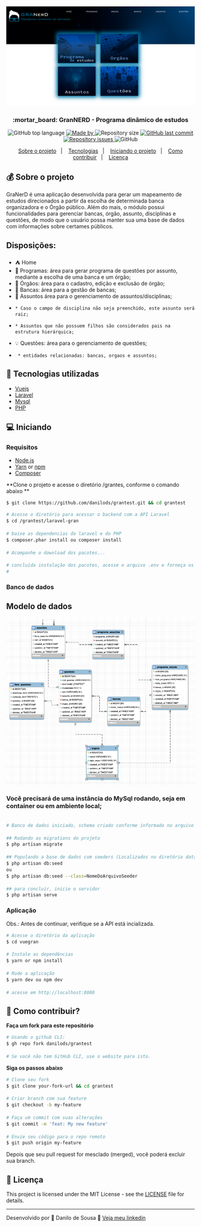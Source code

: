 <h1 align="center">
<img src="overview.png" title="granerd"></h1>

<h3 align="center">
  :mortar_board: GranNERD - Programa dinâmico de estudos
</h3>

<p align="center">
  <img alt="GitHub top language" src="https://img.shields.io/github/languages/top/danilods/grantest?color=%FF9000">

  <a href="https://www.linkedin.com/in/danilo-de-sousa-97594b187/">
    <img alt="Made by" src="https://img.shields.io/badge/made%20by-Danilo%20de%20Sousa-orange">
  </a>
  
  <img alt="Repository size" src="https://img.shields.io/github/repo-size/danilods/grantest?color=%235636D3">
  
  <a href="https://github.com/danilods/gobarber-admin/commits/master">
    <img alt="GitHub last commit" src="https://img.shields.io/github/last-commit/danilods/grantest?color=%235636D3">
  </a>
  
  <a href="https://github.com/danilods/gobarber-admin/issues">
    <img alt="Repository issues" src="https://img.shields.io/github/issues/danilods/grantest?color=%235636D3">
  </a>
  
  <img alt="GitHub" src="https://img.shields.io/github/danilods/grantest/LICENSE?color=%235636D3">
</p>

<p align="center">
  <a href="#-about-the-project">Sobre o projeto</a>&nbsp;&nbsp;&nbsp;|&nbsp;&nbsp;&nbsp;
  <a href="#-technologies">Tecnologias</a>&nbsp;&nbsp;&nbsp;|&nbsp;&nbsp;&nbsp;
  <a href="#-getting-started">Iniciando o projeto</a>&nbsp;&nbsp;&nbsp;|&nbsp;&nbsp;&nbsp;
  <a href="#-how-to-contribute">Como contribuir</a>&nbsp;&nbsp;&nbsp;|&nbsp;&nbsp;&nbsp;
  <a href="#-license">Licença</a>
</p>




## 💰 Sobre o projeto

  GraNerD é uma aplicação desenvolvida para gerar um mapeamento de estudos direcionados a partir da escolha de determinada banca organizadora e o Órgão público. Além do mais, o módulo possui funcionalidades para gerenciar bancas, órgão, assunto, disciplinas e questões, de modo que o usuário possa manter sua uma base de dados com informações sobre certames públicos.

## Disposições:

 - :tent: Home
  -  :pencil:  Programas: área para gerar programa de questões por assunto, mediante a escolha de uma banca e um órgão;
  -  :office: Órgãos: área para o cadastro, edição e exclusão de órgão;
  -  :post_office: Bancas: área para a gestão de bancas;
  -  :blue_book: Assuntos área para o gerenciamento de assuntos/disciplinas;
  -     * Caso o campo de disciplina não seja preenchido, este assunto será raiz;
  -     * Assuntos que não possuem filhos são considerados pais na estrutura hierárquica;
  -  :bulb:  Questões: área para o gerenciamento de questões;
  -      * entidades relacionadas: bancas, orgaos e assuntos;

## 🚀 Tecnologias utilizadas

- [Vuejs](https://br.vuejs.org/)
- [Laravel](https://laravel.com/)
- [Mysql](https://www.mysql.com/)
- [PHP](https://www.php.net/manual/pt_BR/intro-whatis.php)


## 💻 Iniciando


### Requisitos

- [Node.js](https://nodejs.org/en/)
- [Yarn](https://classic.yarnpkg.com/) or [npm](https://www.npmjs.com/)
- [Composer](https://getcomposer.org/)


**Clone o projeto e acesse o diretório /grantes, conforme o comando abaixo **

```bash
$ git clone https://github.com/danilods/grantest.git && cd grantest
```

```bash
# Acesse o diretório para acessar o backend com a API Laravel
$ cd /grantest/laravel-gran

# baixe as dependencias do laravel e do PHP
$ composer.phar install ou composer install

# Acompanhe o download dos pacotes...

# concluída instalação dos pacotes, acesse o arquivo .env e forneça os dados de conexão com o banco de dados (HOST/DATABASE_NAME/USER/PASSWORD)
#

```
### Banco de dados 

## Modelo de dados
![Alt text](modelo-dados.png?raw=true "grantest")


### Você precisará de uma instância do MySql rodando, seja em container ou em ambiente local;

```bash

# Banco de dados iniciado, schema criado conforme informado no arquivo .env, siga para os seguintes passos:

## Rodando as migrations do projeto
$ php artisan migrate

## Populando a base de dados com seeders (Localizados no diretório database/migrations e database/seeds)
$ php artisan db:seed 
ou
$ php artisan db:seed --class=NomeDoArquivoSeeder

## para concluir, inicie o servidor
$ php artisan serve

```

### Aplicação

Obs.: Antes de continuar, verifique se a API está incializada.

```bash
# Acesse o diretório da aplicação
$ cd vuegran

# Instale as dependências
$ yarn or npm install

# Rode a aplicação
$ yarn dev ou npm dev

# acesse em http://localhost:8080
```


## 🤔 Como contribuir?

**Faça um fork para este repositório**

```bash
# Usando o github CLI:
$ gh repo fork danilods/grantest

# Se você não tem GitHub CLI, use o website para isto.
```

**Siga os passos abaixo**

```bash
# Clone seu fork
$ git clone your-fork-url && cd grantest

# Criar branch com sua feature
$ git checkout -b my-feature

# Faça um commit com suas alterações
$ git commit -m 'feat: My new feature'

# Envie seu código para o repo remoto
$ git push origin my-feature
```

Depois que seu pull request for mesclado (merged), você poderá excluir sua branch.

## 📝 Licença

This project is licensed under the MIT License - see the [LICENSE](LICENSE) file for details.

---

Desenvolvido por 💜 Danilo de Sousa 👋 [Veja meu linkedin](https://www.linkedin.com/in/danilo-de-sousa-97594b187/)
